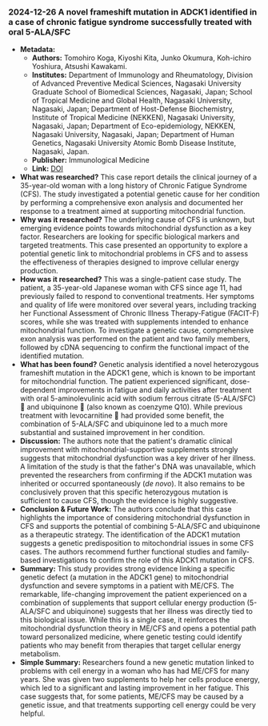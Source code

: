 ### 2024-12-26 A novel frameshift mutation in ADCK1 identified in a case of chronic fatigue syndrome successfully treated with oral 5-ALA/SFC
- **Metadata:**
    - **Authors:** Tomohiro Koga, Kiyoshi Kita, Junko Okumura, Koh-ichiro Yoshiura, Atsushi Kawakami.
    - **Institutes:** Department of Immunology and Rheumatology, Division of Advanced Preventive Medical Sciences, Nagasaki University Graduate School of Biomedical Sciences, Nagasaki, Japan; School of Tropical Medicine and Global Health, Nagasaki University, Nagasaki, Japan; Department of Host-Defense Biochemistry, Institute of Tropical Medicine (NEKKEN), Nagasaki University, Nagasaki, Japan; Department of Eco-epidemiology, NEKKEN, Nagasaki University, Nagasaki, Japan; Department of Human Genetics, Nagasaki University Atomic Bomb Disease Institute, Nagasaki, Japan.
    - **Publisher:** Immunological Medicine
    - **Link:** [DOI](https://doi.org/10.1080/25785826.2024.2445399)
- **What was researched?**
This case report details the clinical journey of a 35-year-old woman with a long history of Chronic Fatigue Syndrome (CFS). The study investigated a potential genetic cause for her condition by performing a comprehensive exon analysis and documented her response to a treatment aimed at supporting mitochondrial function.
- **Why was it researched?**
The underlying cause of CFS is unknown, but emerging evidence points towards mitochondrial dysfunction as a key factor. Researchers are looking for specific biological markers and targeted treatments. This case presented an opportunity to explore a potential genetic link to mitochondrial problems in CFS and to assess the effectiveness of therapies designed to improve cellular energy production.
- **How was it researched?**
This was a single-patient case study. The patient, a 35-year-old Japanese woman with CFS since age 11, had previously failed to respond to conventional treatments. Her symptoms and quality of life were monitored over several years, including tracking her Functional Assessment of Chronic Illness Therapy-Fatigue (FACIT-F) scores, while she was treated with supplements intended to enhance mitochondrial function. To investigate a genetic cause, comprehensive exon analysis was performed on the patient and two family members, followed by cDNA sequencing to confirm the functional impact of the identified mutation.
- **What has been found?**
Genetic analysis identified a novel heterozygous frameshift mutation in the ADCK1 gene, which is known to be important for mitochondrial function. The patient experienced significant, dose-dependent improvements in fatigue and daily activities after treatment with oral 5-aminolevulinic acid with sodium ferrous citrate (5-ALA/SFC) 💊 and ubiquinone 💊 (also known as coenzyme Q10). While previous treatment with levocarnitine 💊 had provided some benefit, the combination of 5-ALA/SFC and ubiquinone led to a much more substantial and sustained improvement in her condition.
- **Discussion:**
The authors note that the patient's dramatic clinical improvement with mitochondrial-supportive supplements strongly suggests that mitochondrial dysfunction was a key driver of her illness. A limitation of the study is that the father's DNA was unavailable, which prevented the researchers from confirming if the ADCK1 mutation was inherited or occurred spontaneously (*de novo*). It also remains to be conclusively proven that this specific heterozygous mutation is sufficient to cause CFS, though the evidence is highly suggestive.
- **Conclusion & Future Work:**
The authors conclude that this case highlights the importance of considering mitochondrial dysfunction in CFS and supports the potential of combining 5-ALA/SFC and ubiquinone as a therapeutic strategy. The identification of the ADCK1 mutation suggests a genetic predisposition to mitochondrial issues in some CFS cases. The authors recommend further functional studies and family-based investigations to confirm the role of this ADCK1 mutation in CFS.
- **Summary:**
This study provides strong evidence linking a specific genetic defect (a mutation in the ADCK1 gene) to mitochondrial dysfunction and severe symptoms in a patient with ME/CFS. The remarkable, life-changing improvement the patient experienced on a combination of supplements that support cellular energy production (5-ALA/SFC and ubiquinone) suggests that her illness was directly tied to this biological issue. While this is a single case, it reinforces the mitochondrial dysfunction theory in ME/CFS and opens a potential path toward personalized medicine, where genetic testing could identify patients who may benefit from therapies that target cellular energy metabolism.
- **Simple Summary:**
Researchers found a new genetic mutation linked to problems with cell energy in a woman who has had ME/CFS for many years. She was given two supplements to help her cells produce energy, which led to a significant and lasting improvement in her fatigue. This case suggests that, for some patients, ME/CFS may be caused by a genetic issue, and that treatments supporting cell energy could be very helpful.